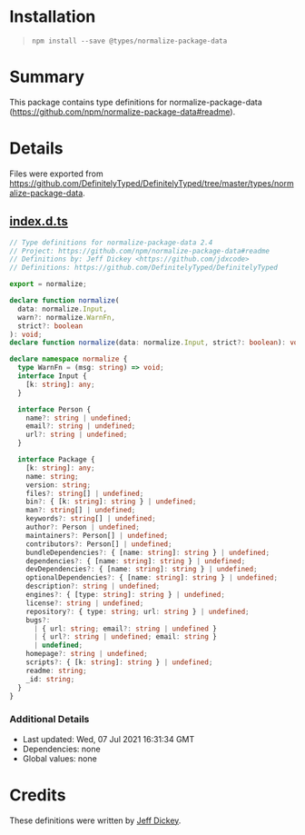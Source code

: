 # Installation

> `npm install --save @types/normalize-package-data`

# Summary

This package contains type definitions for normalize-package-data (https://github.com/npm/normalize-package-data#readme).

# Details

Files were exported from https://github.com/DefinitelyTyped/DefinitelyTyped/tree/master/types/normalize-package-data.

## [index.d.ts](https://github.com/DefinitelyTyped/DefinitelyTyped/tree/master/types/normalize-package-data/index.d.ts)

```ts
// Type definitions for normalize-package-data 2.4
// Project: https://github.com/npm/normalize-package-data#readme
// Definitions by: Jeff Dickey <https://github.com/jdxcode>
// Definitions: https://github.com/DefinitelyTyped/DefinitelyTyped

export = normalize;

declare function normalize(
  data: normalize.Input,
  warn?: normalize.WarnFn,
  strict?: boolean
): void;
declare function normalize(data: normalize.Input, strict?: boolean): void;

declare namespace normalize {
  type WarnFn = (msg: string) => void;
  interface Input {
    [k: string]: any;
  }

  interface Person {
    name?: string | undefined;
    email?: string | undefined;
    url?: string | undefined;
  }

  interface Package {
    [k: string]: any;
    name: string;
    version: string;
    files?: string[] | undefined;
    bin?: { [k: string]: string } | undefined;
    man?: string[] | undefined;
    keywords?: string[] | undefined;
    author?: Person | undefined;
    maintainers?: Person[] | undefined;
    contributors?: Person[] | undefined;
    bundleDependencies?: { [name: string]: string } | undefined;
    dependencies?: { [name: string]: string } | undefined;
    devDependencies?: { [name: string]: string } | undefined;
    optionalDependencies?: { [name: string]: string } | undefined;
    description?: string | undefined;
    engines?: { [type: string]: string } | undefined;
    license?: string | undefined;
    repository?: { type: string; url: string } | undefined;
    bugs?:
      | { url: string; email?: string | undefined }
      | { url?: string | undefined; email: string }
      | undefined;
    homepage?: string | undefined;
    scripts?: { [k: string]: string } | undefined;
    readme: string;
    _id: string;
  }
}
```

### Additional Details

- Last updated: Wed, 07 Jul 2021 16:31:34 GMT
- Dependencies: none
- Global values: none

# Credits

These definitions were written by [Jeff Dickey](https://github.com/jdxcode).
